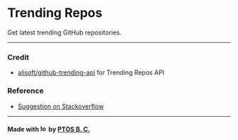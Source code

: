 # Trending Repos

Get latest trending GitHub repositories.

---

### Credit

- [alisoft/github-trending-api](https://github.com/alisoft/github-trending-api) for Trending Repos API

### Reference

- [Suggestion on Stackoverflow](https://stackoverflow.com/questions/30525330/how-to-get-list-of-trending-github-repositories-by-github-api#comment134813257_58996567)

---

#### Made with <img alt="love" src="https://github.com/ptosbc/ptosbc/assets/151129388/543c890c-5c08-4149-8055-c371555464ef" width="15" height="15" /> by <a href="https://github.com/ptosbc">PTOS B. C. </a>
